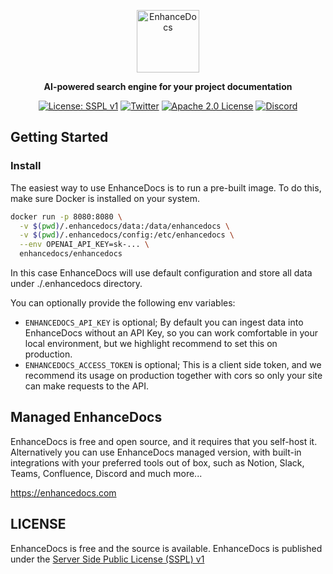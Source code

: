 <p align="center">
  <img height="100" src="https://raw.githubusercontent.com/enhancedocs/enhancedocs/main/assets/logo.png" alt="EnhanceDocs">
</p>

<p align="center">
    <b>AI-powered search engine for your project documentation</b>
</p>

<p align=center>
    <a href="https://www.mongodb.com/licensing/server-side-public-license"><img src="https://img.shields.io/badge/license-SSPL--v1-yellow" alt="License: SSPL v1"></a>
    <a href="https://twitter.com/enhancedocs"><img src="https://img.shields.io/twitter/url/https/twitter.com/enhancedocs.svg?style=social&label=Follow%20%40EnhanceDocs" alt="Twitter"></a>
    <a href="https://github.com/qdrant/qdrant/blob/master/LICENSE"><img src="https://img.shields.io/badge/License-Apache%202.0-success" alt="Apache 2.0 License"></a>
    <a href="https://discord.gg/AUDa3KZavw"><img src="https://dcbadge.vercel.app/api/server/AUDa3KZavw?compact=true&style=flat" alt="Discord"></a>
</p>

## Getting Started

### Install

The easiest way to use EnhanceDocs is to run a pre-built image. To do this, make sure Docker is installed on your system.

```bash
docker run -p 8080:8080 \
  -v $(pwd)/.enhancedocs/data:/data/enhancedocs \
  -v $(pwd)/.enhancedocs/config:/etc/enhancedocs \
  --env OPENAI_API_KEY=sk-... \
  enhancedocs/enhancedocs
```

In this case EnhanceDocs will use default configuration and store all data under ./.enhancedocs directory.

You can optionally provide the following env variables:

- `ENHANCEDOCS_API_KEY` is optional; By default you can ingest data into EnhanceDocs without an API Key, 
so you can work comfortable in your local environment, but we highlight recommend to set this on production.
- `ENHANCEDOCS_ACCESS_TOKEN` is optional; This is a client side token, and we recommend its usage on production 
together with cors so only your site can make requests to the API.

## Managed EnhanceDocs

EnhanceDocs is free and open source, and it requires that you self-host it. 
Alternatively you can use EnhanceDocs managed version, with built-in integrations with your preferred tools out of box, such as
Notion, Slack, Teams, Confluence, Discord and much more...

https://enhancedocs.com

## LICENSE

EnhanceDocs is free and the source is available.
EnhanceDocs is published under the [Server Side Public License (SSPL) v1](LICENSE)
